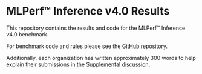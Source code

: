 # MLPerf™ Inference v4.0 Results

This repository contains the results and code for the MLPerf™ Inference v4.0 benchmark. 

For benchmark code and rules please see the [GitHub repository](https://github.com/mlcommons/inference).

Additionally, each organization has written approximately 300 words to help explain their submissions in the [Supplemental discussion]().
